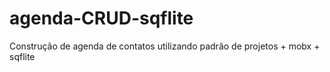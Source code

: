 # agenda-CRUD-sqflite
Construção de agenda de contatos utilizando padrão de projetos + mobx + sqflite
